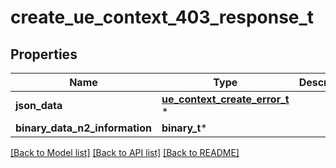 # create_ue_context_403_response_t

## Properties
Name | Type | Description | Notes
------------ | ------------- | ------------- | -------------
**json_data** | [**ue_context_create_error_t**](ue_context_create_error.md) \* |  | [optional] 
**binary_data_n2_information** | **binary_t*** |  | [optional] 

[[Back to Model list]](../README.md#documentation-for-models) [[Back to API list]](../README.md#documentation-for-api-endpoints) [[Back to README]](../README.md)


